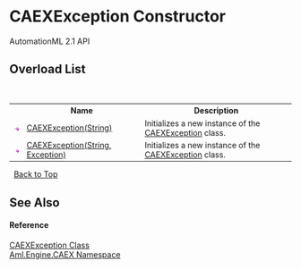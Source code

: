 # CAEXException Constructor 
AutomationML 2.1 API 


## Overload List
&nbsp;<table><tr><th></th><th>Name</th><th>Description</th></tr><tr><td>![Public method](media/pubmethod.gif "Public method")</td><td><a href="M_Aml_Engine_CAEX_CAEXException__ctor">CAEXException(String)</a></td><td>
Initializes a new instance of the <a href="T_Aml_Engine_CAEX_CAEXException">CAEXException</a> class.</td></tr><tr><td>![Public method](media/pubmethod.gif "Public method")</td><td><a href="M_Aml_Engine_CAEX_CAEXException__ctor_1">CAEXException(String, Exception)</a></td><td>
Initializes a new instance of the <a href="T_Aml_Engine_CAEX_CAEXException">CAEXException</a> class.</td></tr></table>&nbsp;
<a href="#caexexception-constructor">Back to Top</a>

## See Also


#### Reference
<a href="T_Aml_Engine_CAEX_CAEXException">CAEXException Class</a><br /><a href="N_Aml_Engine_CAEX">Aml.Engine.CAEX Namespace</a><br />